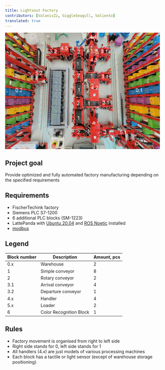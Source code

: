 ```yaml
---
title: Lightsout Factory
contributors: [ValanisZz, GiggleSeagull, Valiento]
translated: true
---
```


![Lightsout Factory Preview](../images/lightsout-factory/factory_preview_numbers.jpg)

## Project goal
Provide optimized and fully automated factory manufacturing depending on the specified requirements

## Requirements
- FischerTechink factory
- Siemens PLC S7-1200
- 6 additional PLC blocks (SM-1223)
- LattePanda with [Ubuntu 20.04](https://releases.ubuntu.com/20.04/) and [ROS Noetic](http://wiki.ros.org/noetic/Installation) installed
- [modbus](https://github.com/HumaRobotics/modbus)

## Legend
| Block number |           Description           | Amount, pcs |
|--------------|---------------------------------|-------------|
|     0.x      | Warehouse                       |      2      |
|      1       | Simple conveyor                 |      8      |
|      2       | Rotary conveyor                 |      2      |
|     3.1      | Arrival conveyor                |      4      |
|     3.2      | Departure conveyor              |      1      |
|     4.x      | Handler                         |      4      |
|     5.x      | Loader                          |      2      |
|      6       | Color Recognition Block         |      1      |

## Rules
- Factory movement is organised from right to left side
- Right side stands for 0, left side stands for 1
- All handlers (4.x) are just models of various processing machines
- Each block has a tactile or light sensor (except of warehouse storage positioning)

